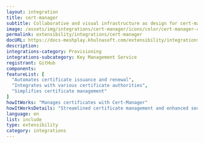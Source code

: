 ```yaml
---
layout: integration
title: cert-manager
subtitle: Collaborative and visual infrastructure as design for cert-manager
image: /assets/img/integrations/cert-manager/icons/color/cert-manager-color.svg
permalink: extensibility/integrations/cert-manager
docURL: https://docs-meshplay.khulnasoft.com/extensibility/integrations/cert-manager
description: 
integrations-category: Provisioning
integrations-subcategory: Key Management Service
registrant: GitHub
components: 
featureList: [
  "Automates certificate issuance and renewal",
  "Integrates with various certificate authorities",
  "Simplifies certificate management"
]
howItWorks: "Manages certificates with Cert-Manager"
howItWorksDetails: "Streamlined certificate management and enhanced security in Kubernetes"
language: en
list: include
type: extensibility
category: integrations
---
```

